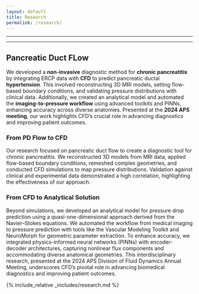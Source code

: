 ```yaml
---
layout: default
title: Research
permalink: /research/
---
```


---
---


## Pancreatic Duct FLow 
We developed a **non-invasive** diagnostic method for **chronic pancreatitis** by integrating ERCP data with **CFD** to predict pancreatic ductal **hypertension**. This involved reconstructing 3D MRI models, setting flow-based boundary conditions, and validating pressure distributions with clinical data. Additionally, we created an analytical model and automated the **imaging-to-pressure workflow** using advanced toolkits and PINNs, enhancing accuracy across diverse anatomies. Presented at the **2024 APS meeting**, our work highlights CFD’s crucial role in advancing diagnostics and improving patient outcomes.

### From PD Flow to CFD

Our research focused on pancreatic duct flow to create a diagnostic tool for chronic pancreatitis. We reconstructed 3D models from MRI data, applied flow-based boundary conditions, remeshed complex geometries, and conducted CFD simulations to map pressure distributions. Validation against clinical and experimental data demonstrated a high correlation, highlighting the effectiveness of our approach.

### From CFD to Analytical Solution

Beyond simulations, we developed an analytical model for pressure drop prediction using a quasi-one-dimensional approach derived from the Navier–Stokes equations. We automated the workflow from medical imaging to pressure prediction with tools like the Vascular Modeling Toolkit and NeuroMorph for geometric parameter extraction. To enhance accuracy, we integrated physics-informed neural networks (PINNs) with encoder-decoder architectures, capturing nonlinear flux components and accommodating diverse anatomical geometries. This interdisciplinary research, presented at the 2024 APS Division of Fluid Dynamics Annual Meeting, underscores CFD’s pivotal role in advancing biomedical diagnostics and improving patient outcomes.



{% include_relative _includes/research.md %}
